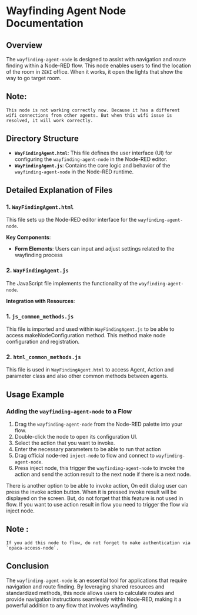 
# Wayfinding Agent Node Documentation

## Overview
The `wayfinding-agent-node` is designed to assist with navigation and route finding within a Node-RED flow. This node enables users to find the location of the room in `ZEKI` office. When it works, it open the lights that show the way to go target room.

## Note:
    This node is not working correctly now. Because it has a different wifi connections from other agents. But when this wifi issue is resolved, it will work correctly.

## Directory Structure

- **`WayFindingAgent.html`**: This file defines the user interface (UI) for configuring the `wayfinding-agent-node` in the Node-RED editor.
- **`WayFindingAgent.js`**: Contains the core logic and behavior of the `wayfinding-agent-node` in the Node-RED runtime.

## Detailed Explanation of Files

### 1. `WayFindingAgent.html`
This file sets up the Node-RED editor interface for the `wayfinding-agent-node`.

**Key Components**:
- **Form Elements**: Users can input and adjust settings related to the wayfinding process

### 2. `WayFindingAgent.js`
The JavaScript file implements the functionality of the `wayfinding-agent-node`.

**Integration with Resources**:

### 1. `js_common_methods.js`
This file is imported and used within `WayFindingAgent.js` to be able to access makeNodeConfiguration method.
This method make node configuration and registration.

### 2. `html_common_methods.js`
This file is used in `WayFindingAgent.html` to access Agent, Action and parameter class and also other common methods between agents. 

## Usage Example

### Adding the `wayfinding-agent-node` to a Flow
1. Drag the `wayfinding-agent-node` from the Node-RED palette into your flow.
2. Double-click the node to open its configuration UI.
3. Select the action that you want to invoke.
4. Enter the necessary parameters to be able to run that action
5. Drag official node-red `inject-node` to flow and connect to `wayfinding-agent-node`.
6. Press inject node, this trigger the `wayfinding-agent-node` to invoke the action and send the action result to the next node if there is a next node.

There is another option to be able to invoke action, On edit dialog user can press the invoke action button. When it is pressed invoke result will be displayed on the screen. But, do not forget that this feature is not used in flow. If you want to use action result in flow you need to trigger the flow via inject node.

## Note : 
    If you add this node to flow, do not forget to make authentication via `opaca-access-node`.

## Conclusion
The `wayfinding-agent-node` is an essential tool for applications that require navigation and route finding. By leveraging shared resources and standardized methods, this node allows users to calculate routes and provide navigation instructions seamlessly within Node-RED, making it a powerful addition to any flow that involves wayfinding.
